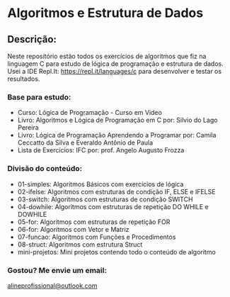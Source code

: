 # Algoritmos e Estrutura de Dados

## Descrição: 
Neste repositório estão todos os exercícios de algoritmos que fiz na linguagem C para estudo de lógica de programação e estrutura de dados. Usei a IDE Repl.It: https://repl.it/languages/c para desenvolver e testar os resultados.

### Base para estudo:

- Curso: Lógica de Programação - Curso em Video
- Livro: Algoritmos e Lógica de Programação em C por: Silvio do Lago Pereira
- Livro: Lógica de Programação Aprendendo a Programar por: Camila Ceccatto da Silva e Everaldo Antônio de Paula
- Lista de Exercícios: IFC por: prof. Angelo Augusto Frozza

### Divisão do conteúdo:

- 01-simples: Algoritmos Básicos com exercícios de lógica
- 02-ifelse: Algoritmos com estruturas de condição IF, ELSE e IFELSE
- 03-switch: Algoritmos com estruturas de condição SWITCH
- 04-dowhile: Algoritmos com estruturas de repetição DO WHILE e DOWHILE
- 05-for: Algoritmos com estruturas de repetição FOR
- 06-for: Algoritmos com Vetor e Matriz
- 07-funcao: Algoritmos com Funções e Procedimentos
- 08-struct: Algoritmos com estrutura Struct
- mini-projetos: Mini projetos contendo todo o conteúdo de algoritmo

### Gostou? Me envie um email:
alineprofissional@outlook.com